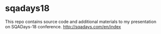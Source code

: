 # sqadays18
This repo contains source code and additional materials to my presentation on
SQADays-18 conference.
http://sqadays.com/en/index
